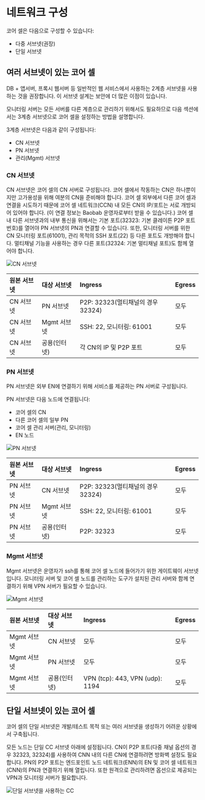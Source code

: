 # 네트워크 구성

코어 셀은 다음으로 구성할 수 있습니다:

- 다중 서브넷(권장)
- 단일 서브넷

## 여러 서브넷이 있는 코어 셀 <a id="a-core-cell-with-multiple-subnets"></a>

DB + 앱서버, 프록시 웹서버 등 일반적인 웹 서비스에서 사용하는 2계층 서브넷을 사용하는 것을 권장합니다. 이 서브넷 설계는 보안에 더 많은 이점이 있습니다.

모니터링 서버는 모든 서버를 다른 계층으로 관리하기 위해서도 필요하므로 다음 섹션에서는 3계층 서브넷으로 코어 셀을 설정하는 방법을 설명합니다.

3계층 서브넷은 다음과 같이 구성됩니다:

- CN 서브넷
- PN 서브넷
- 관리(Mgmt) 서브넷

### CN 서브넷 <a id="cn-subnet"></a>

CN 서브넷은 코어 셀의 CN 서버로 구성됩니다. 코어 셀에서 작동하는 CN은 하나뿐이지만 고가용성을 위해 여분의 CN을 준비해야 합니다. 코어 셀 외부에서 다른 코어 셀과 연결을 시도하기 때문에 코어 셀 네트워크(CCN) 내 모든 CN의 IP/포트는 서로 개방되어 있어야 합니다. (이 연결 정보는 Baobab 운영자로부터 받을 수 있습니다.) 코어 셀 내 다른 서브넷과의 내부 통신을 위해서는 기본 포트(32323: 기본 클레이튼 P2P 포트 번호)를 열어야 PN 서브넷의 PN과 연결할 수 있습니다. 또한, 모니터링 서버를 위한 CN 모니터링 포트(61001), 관리 목적의 SSH 포트(22) 등 다른 포트도 개방해야 합니다. 멀티채널 기능을 사용하는 경우 다른 포트(32324: 기본 멀티채널 포트)도 함께 열어야 합니다.

![CN 서브넷](/img/nodes/cn_subnet.png)

| 원본 서브넷 | 대상 서브넷                     | Ingress                                       | Egress |
| :----- | :------------------------- | :-------------------------------------------- | :----- |
| CN 서브넷 | PN 서브넷                     | P2P: 32323(멀티채널의 경우 32324) | 모두     |
| CN 서브넷 | Mgmt 서브넷                   | SSH: 22, 모니터링: 61001                          | 모두     |
| CN 서브넷 | 공용(인터넷) | 각 CN의 IP 및 P2P 포트                             | 모두     |

### PN 서브넷 <a id="pn-subnet"></a>

PN 서브넷은 외부 EN에 연결하기 위해 서비스를 제공하는 PN 서버로 구성됩니다.

PN 서브넷은 다음 노드에 연결됩니다:

- 코어 셀의 CN
- 다른 코어 셀의 일부 PN
- 코어 셀 관리 서버(관리, 모니터링)
- EN 노드

![PN 서브넷](/img/nodes/pn_subnet.png)

| 원본 서브넷 | 대상 서브넷                     | Ingress                                       | Egress |
| :----- | :------------------------- | :-------------------------------------------- | :----- |
| PN 서브넷 | CN 서브넷                     | P2P: 32323(멀티채널의 경우 32324) | 모두     |
| PN 서브넷 | Mgmt 서브넷                   | SSH: 22, 모니터링: 61001                          | 모두     |
| PN 서브넷 | 공용(인터넷) | P2P: 32323                                    | 모두     |

### Mgmt 서브넷 <a id="mgmt-subnet"></a>

Mgmt 서브넷은 운영자가 ssh를 통해 코어 셀 노드에 들어가기 위한 게이트웨이 서브넷입니다. 모니터링 서버 및 코어 셀 노드를 관리하는 도구가 설치된 관리 서버와 함께 연결하기 위해 VPN 서버가 필요할 수 있습니다.

![Mgmt 서브넷](/img/nodes/admin_subnet.png)

| 원본 서브넷   | 대상 서브넷                     | Ingress                                                               | Egress |
| :------- | :------------------------- | :-------------------------------------------------------------------- | :----- |
| Mgmt 서브넷 | CN 서브넷                     | 모두                                                                    | 모두     |
| Mgmt 서브넷 | PN 서브넷                     | 모두                                                                    | 모두     |
| Mgmt 서브넷 | 공용(인터넷) | VPN (tcp): 443, VPN (udp): 1194 | 모두     |

## 단일 서브넷이 있는 코어 셀 <a id="a-core-cell-with-a-single-subnet"></a>

코어 셀의 단일 서브넷은 개발/테스트 목적 또는 여러 서브넷을 생성하기 어려운 상황에서 구축됩니다.

모든 노드는 단일 CC 서브넷 아래에 설정됩니다. CN이 P2P 포트(다중 채널 옵션의 경우 32323, 32324)를 사용하여 CNN 내의 다른 CN에 연결하려면 방화벽 설정도 필요합니다. PN의 P2P 포트는 엔드포인트 노드 네트워크(ENN)의 EN 및 코어 셀 네트워크(CNN)의 PN과 연결하기 위해 열립니다. 또한 원격으로 관리하려면 옵션으로 제공되는 VPN과 모니터링 서버가 필요합니다.

![단일 서브넷을 사용하는 CC](/img/nodes/cc_single_subnet.png)
